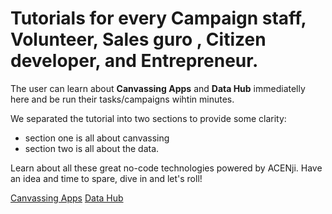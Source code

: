 
# Tutorials for every Campaign staff, Volunteer, Sales guro , Citizen developer, and Entrepreneur. 

The user can learn about **Canvassing Apps** and **Data Hub** immediatelly here and be run their tasks/campaigns wihtin minutes.

We separated the tutorial into two sections to provide some clarity:
- section one is all about canvassing
- section two is all about the data.  

Learn about all these great no-code technologies powered by ACENji. 
Have an idea and time to spare, dive in and let's roll!

[Canvassing Apps](../tutorials/canvassing-apps/index.md)
[Data Hub](../tutorials/data-hub/index.md)


